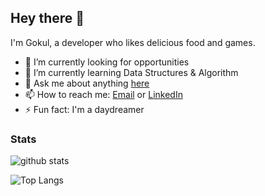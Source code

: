 ## Hey there 👋

I'm Gokul, a developer who likes delicious food and games.

- 🔭 I’m currently looking for opportunities
- 🌱 I’m currently learning Data Structures & Algorithm
- 💬 Ask me about anything [here](https://github.com/igokulganesh/igokulganesh/issues)
- 📫 How to reach me: [Email](mailto:igokulganesh@gmail.com) or [LinkedIn](https://www.linkedin.com/in/gokulganeshi/)
- ⚡ Fun fact: I'm a daydreamer 
<!-- 
- 👯 I’m looking to collaborate on ...
- 🤔 I’m looking for help with ...

- 😄 Pronouns: ...

#### Languages & Tools

<code><img height="40" src="https://raw.githubusercontent.com/github/explore/80688e429a7d4ef2fca1e82350fe8e3517d3494d/topics/html/html.png"></code>
<code><img height="40" src="https://raw.githubusercontent.com/github/explore/80688e429a7d4ef2fca1e82350fe8e3517d3494d/topics/css/css.png"></code>
<code><img height="40" src="https://raw.githubusercontent.com/github/explore/80688e429a7d4ef2fca1e82350fe8e3517d3494d/topics/javascript/javascript.png"></code>
<code><img height="40" src="https://raw.githubusercontent.com/github/explore/80688e429a7d4ef2fca1e82350fe8e3517d3494d/topics/typescript/typescript.png"></code>
<code><img height="40" src="https://raw.githubusercontent.com/github/explore/80688e429a7d4ef2fca1e82350fe8e3517d3494d/topics/nodejs/nodejs.png"></code>
<code><img height="40" src="https://raw.githubusercontent.com/github/explore/80688e429a7d4ef2fca1e82350fe8e3517d3494d/topics/react/react.png"></code>
<code><img height="40" src="https://raw.githubusercontent.com/github/explore/5c058a388828bb5fde0bcafd4bc867b5bb3f26f3/topics/graphql/graphql.png"></code>
<code><img height="40" src="https://raw.githubusercontent.com/github/explore/80688e429a7d4ef2fca1e82350fe8e3517d3494d/topics/electron/electron.png"></code>


![Wakatime Week Stats](https://github-readme-stats.vercel.app/api/wakatime?username=igokulganesh&layout=compact&theme=react)
-->

### Stats

![github stats](https://github-readme-stats.vercel.app/api?username=igokulganesh&show_icons=true&theme=react)

![Top Langs](https://github-readme-stats.vercel.app/api/top-langs/?username=igokulganesh&layout=compact&theme=react)





<!--
**igokulganesh/igokulganesh** is a ✨ _special_ ✨ repository because its `README.md` (this file) appears on your GitHub profile.
-->
